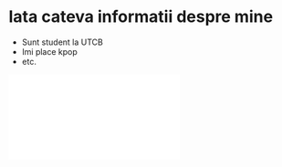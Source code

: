 # Iata cateva informatii despre mine

- Sunt student la UTCB
- Imi place kpop
- etc.


![Homepage](index.md)
